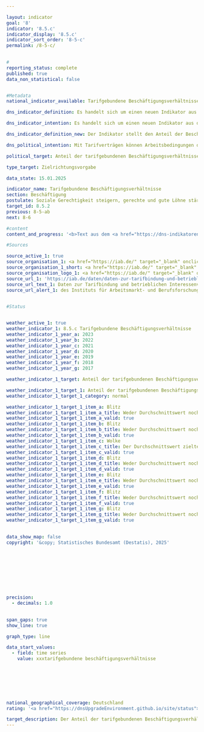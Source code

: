 ```yaml
---

layout: indicator        
goal: '8'        
indicator: '8.5.c'        
indicator_display: '8.5.c'        
indicator_sort_order: '8-5-c'        
permalink: /8-5-c/        
        

#
reporting_status: complete        
published: true        
data_non_statistical: false        


#Metadata        
national_indicator_available: Tarifgebundene Beschäftigungsverhältnisse        

dns_indicator_definition: Es handelt sich um einen neuen Indikator aus der Weiterentwicklung 2025&nbsp;der Deutschen Nachhaltigkeitsstrategie.        

dns_indicator_intention: Es handelt sich um einen neuen Indikator aus der Weiterentwicklung 2025&nbsp;der Deutschen Nachhaltigkeitsstrategie.        

dns_indicator_definition_new: Der Indikator stellt den Anteil der Beschäftigten (in Prozent) dar, der in Betrieben mit Branchen-/Flächentarifvertrag oder Firmen-/Haustarifvertrag arbeitet.        

dns_political_intention: Mit Tarifverträgen können Arbeitsbedingungen dauerhaft, zukunftsgerichtet und mitbestimmt gesichert werden. Auch die Richtlinie (<abbr title="Europäische Union" tabindex="0">EU</abbr>) 2022/2041&nbsp;über angemessene Mindestlöhne in der Europäischen Union (<abbr title="Europäische Union" tabindex="0">EU</abbr>-Mindestlohn-Richtlinie) betont die Bedeutung von Tarifverträgen für die Sicherung angemessener Arbeitsbedingungen. Vor diesem Hintergrund verpflichtet die Richtlinie Mitgliedstaaten mit einer "tarifvertraglichen Abdeckung" von weniger als 80&nbsp;Prozent, einen Aktionsplan zur Förderung von Tarifverhandlungen zu erstellen.        

political_target: Anteil der tarifgebundenen Beschäftigungsverhältnisse bis 2030&nbsp;erhöhen        

type_target: Zielrichtungsvorgabe        

data_state: 15.01.2025        

indicator_name: Tarifgebundene Beschäftigungsverhältnisse        
section: Beschäftigung        
postulate: Soziale Gerechtigkeit steigern, gerechte und gute Löhne stärken        
target_id: 8.5.2        
previous: 8-5-ab        
next: 8-6        

#content         
content_and_progress: '<b>Text aus dem <a href="https://dns-indikatoren.de/assets/Publikationen/Indikatorenberichte/2022.pdf">Indikatorenbericht 2022&nbsp;- Stand 31.10.2022</a></b><br><br>'                

#Sources        

source_active_1: true
source_organisation_1: <a href="https://iab.de/" target="_blank" onclick="return confirm_alert('des Instituts für Arbeitsmarkt- und Berufsforschung', 'De')">Institut für Arbeitsmarkt- und Berufsforschung</a>
source_organisation_1_short: <a href="https://iab.de/" target="_blank" onclick="return confirm_alert('des Instituts für Arbeitsmarkt- und Berufsforschung', 'De')">Institut für Arbeitsmarkt- und Berufsforschung</a>
source_organisation_logo_1: <a href="https://iab.de/" target="_blank" onclick="return confirm_alert('des Instituts für Arbeitsmarkt- und Berufsforschung', 'De')"><img src="https://dnsTestEnvironment.github.io/dns-indicators/public/OrgImgDe/iab.png" alt="Institut für Arbeitsmarkt- und Berufsforschung" title=" Klicken Sie hier um zur Homepage der Organisation Institut für Arbeitsmarkt- und Berufsforschung zu gelangen." style="height:60px; width:148px; border:transparent"/></a>
source_url_1: 'https://iab.de/daten/daten-zur-tarifbindung-und-betrieblichen-interessenvertetung/'
source_url_text_1: Daten zur Tarifbindung und betrieblichen Interessenvertretung
source_url_alert_1: des Instituts für Arbeitsmarkt- und Berufsforschung
        

#Status        


weather_active_1: true
weather_indicator_1: 8.5.c Tarifgebundene Beschäftigungsverhältnisse
weather_indicator_1_year_a: 2023
weather_indicator_1_year_b: 2022
weather_indicator_1_year_c: 2021
weather_indicator_1_year_d: 2020
weather_indicator_1_year_e: 2019
weather_indicator_1_year_f: 2018
weather_indicator_1_year_g: 2017

weather_indicator_1_target: Anteil der tarifgebundenen Beschäftigungsverhältnisse bis 2030&nbsp;erhöhen

weather_indicator_1_target_1: Anteil der tarifgebundenen Beschäftigungsverhältnisse bis 2030&nbsp;erhöhen
weather_indicator_1_target_1_category: normal

weather_indicator_1_target_1_item_a: Blitz
weather_indicator_1_target_1_item_a_title: Weder Durchschnittswert noch die vorherige Veränderung deuten in 2023 in die richtige Richtung.
weather_indicator_1_target_1_item_a_valid: true
weather_indicator_1_target_1_item_b: Blitz
weather_indicator_1_target_1_item_b_title: Weder Durchschnittswert noch die vorherige Veränderung deuten in 2022 in die richtige Richtung.
weather_indicator_1_target_1_item_b_valid: true
weather_indicator_1_target_1_item_c: Wolke
weather_indicator_1_target_1_item_c_title: Der Durchschnittswert zielte in 2021 in die falsche Richtung oder zeigt eine Stagnation an, im vorangegangenen Jahr zeigte sich jedoch eine Wende in die gewünschte Richtung.
weather_indicator_1_target_1_item_c_valid: true
weather_indicator_1_target_1_item_d: Blitz
weather_indicator_1_target_1_item_d_title: Weder Durchschnittswert noch die vorherige Veränderung deuten in 2020 in die richtige Richtung.
weather_indicator_1_target_1_item_d_valid: true
weather_indicator_1_target_1_item_e: Blitz
weather_indicator_1_target_1_item_e_title: Weder Durchschnittswert noch die vorherige Veränderung deuten in 2019 in die richtige Richtung.
weather_indicator_1_target_1_item_e_valid: true
weather_indicator_1_target_1_item_f: Blitz
weather_indicator_1_target_1_item_f_title: Weder Durchschnittswert noch die vorherige Veränderung deuten in 2018 in die richtige Richtung.
weather_indicator_1_target_1_item_f_valid: true
weather_indicator_1_target_1_item_g: Blitz
weather_indicator_1_target_1_item_g_title: Weder Durchschnittswert noch die vorherige Veränderung deuten in 2017 in die richtige Richtung.
weather_indicator_1_target_1_item_g_valid: true        
        

data_show_map: false        
copyright: '&copy; Statistisches Bundesamt (Destatis), 2025'        

        

        

        

        

precision: 
  - decimals: 1.0
            

span_gaps: true        
show_line: true        

graph_type: line                

data_start_values: 
  - field: time series
    value: xxxtarifgebundene beschäftigungsverhältnisse        

        

        

                        

national_geographical_coverage: Deutschland                
rating: '<a href="https://dnsUpgradeEnvironment.github.io/site/status"><img src="https://sdg-indikatoren.de/public/Wettersymbole/Blitz.png" title="Weder Durchschnittswert noch die vorherige Veränderung deuten in 2023 in die richtige Richtung." alt="Wettersymbol Blitz"/></a>'        

target_description: Der Anteil der tarifgebundenen Beschäftigungsverhältnisse soll steigen.<br><br>Ausgehend von der Zielformulierung deuten sowohl der aktuelle Wert, als auch die durchschnittliche Veränderung der letzten sechs Jahre in Richtung einer Verringerung. Entsprechend wird Indikator 8.5.c für das Jahr 2023&nbsp;mit "Gewitter" bewertet.        
---
```


